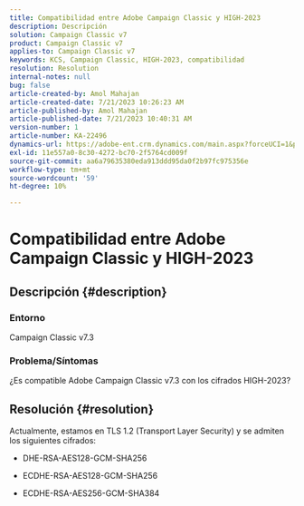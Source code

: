 ```yaml
---
title: Compatibilidad entre Adobe Campaign Classic y HIGH-2023
description: Descripción
solution: Campaign Classic v7
product: Campaign Classic v7
applies-to: Campaign Classic v7
keywords: KCS, Campaign Classic, HIGH-2023, compatibilidad
resolution: Resolution
internal-notes: null
bug: false
article-created-by: Amol Mahajan
article-created-date: 7/21/2023 10:26:23 AM
article-published-by: Amol Mahajan
article-published-date: 7/21/2023 10:40:31 AM
version-number: 1
article-number: KA-22496
dynamics-url: https://adobe-ent.crm.dynamics.com/main.aspx?forceUCI=1&pagetype=entityrecord&etn=knowledgearticle&id=ab53f507-b127-ee11-9966-6045bd0067ea
exl-id: 11e557a0-8c30-4272-bc70-2f5764cd009f
source-git-commit: aa6a79635380eda913ddd95da0f2b97fc975356e
workflow-type: tm+mt
source-wordcount: '59'
ht-degree: 10%

---
```


# Compatibilidad entre Adobe Campaign Classic y HIGH-2023

## Descripción {#description}


### <b>Entorno</b>

Campaign Classic v7.3



### <b>Problema/Síntomas</b>

¿Es compatible Adobe Campaign Classic v7.3 con los cifrados HIGH-2023?


## Resolución {#resolution}

Actualmente, estamos en TLS 1.2 (Transport Layer Security) y se admiten los siguientes cifrados:<br>
- DHE-RSA-AES128-GCM-SHA256


- ECDHE-RSA-AES128-GCM-SHA256


- ECDHE-RSA-AES256-GCM-SHA384
